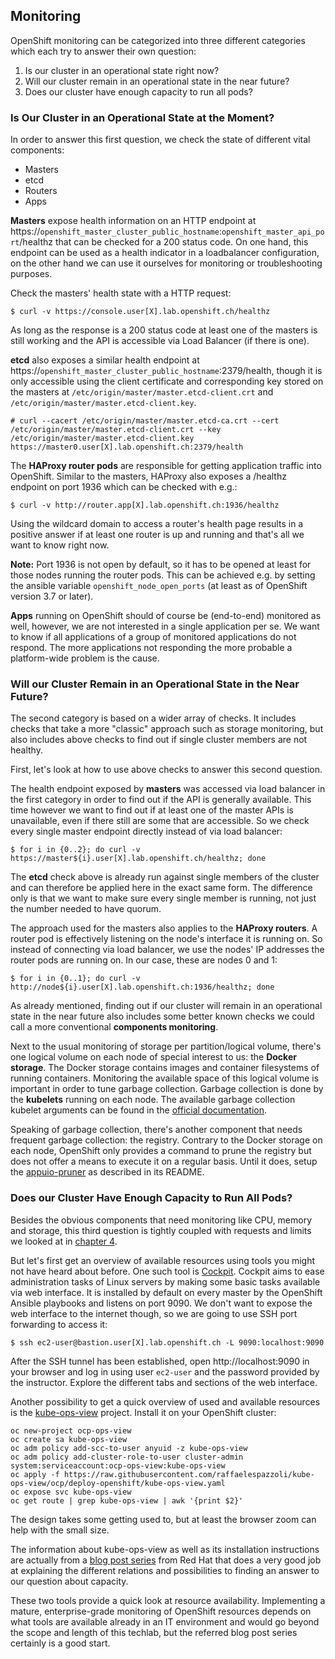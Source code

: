 ## Monitoring

OpenShift monitoring can be categorized into three different categories which each try to answer their own question:
1. Is our cluster in an operational state right now?
2. Will our cluster remain in an operational state in the near future?
3. Does our cluster have enough capacity to run all pods?


### Is Our Cluster in an Operational State at the Moment?

In order to answer this first question, we check the state of different vital components:
* Masters
* etcd
* Routers
* Apps

**Masters** expose health information on an HTTP endpoint at https://`openshift_master_cluster_public_hostname`:`openshift_master_api_port`/healthz that can be checked for a 200 status code. On one hand, this endpoint can be used as a health indicator in a loadbalancer configuration, on the other hand we can use it ourselves for monitoring or troubleshooting purposes.

Check the masters' health state with a HTTP request:
```
$ curl -v https://console.user[X].lab.openshift.ch/healthz
```

As long as the response is a 200 status code at least one of the masters is still working and the API is accessible via Load Balancer (if there is one).

**etcd** also exposes a similar health endpoint at https://`openshift_master_cluster_public_hostname`:2379/health, though it is only accessible using the client certificate and corresponding key stored on the masters at `/etc/origin/master/master.etcd-client.crt` and `/etc/origin/master/master.etcd-client.key`.
```
# curl --cacert /etc/origin/master/master.etcd-ca.crt --cert /etc/origin/master/master.etcd-client.crt --key /etc/origin/master/master.etcd-client.key https://master0.user[X].lab.openshift.ch:2379/health
```

The **HAProxy router pods** are responsible for getting application traffic into OpenShift. Similar to the masters, HAProxy also exposes a /healthz endpoint on port 1936 which can be checked with e.g.:
```
$ curl -v http://router.app[X].lab.openshift.ch:1936/healthz
```

Using the wildcard domain to access a router's health page results in a positive answer if at least one router is up and running and that's all we want to know right now.

**Note:** Port 1936 is not open by default, so it has to be opened at least for those nodes running the router pods. This can be achieved e.g. by setting the ansible variable `openshift_node_open_ports` (at least as of OpenShift version 3.7 or later).

**Apps** running on OpenShift should of course be (end-to-end) monitored as well, however, we are not interested in a single application per se. We want to know if all applications of a group of monitored applications do not respond. The more applications not responding the more probable a platform-wide problem is the cause.


### Will our Cluster Remain in an Operational State in the Near Future?

The second category is based on a wider array of checks. It includes checks that take a more "classic" approach such as storage monitoring, but also includes above checks to find out if single cluster members are not healthy.

First, let's look at how to use above checks to answer this second question.

The health endpoint exposed by **masters** was accessed via load balancer in the first category in order to find out if the API is generally available. This time however we want to find out if at least one of the master APIs is unavailable, even if there still are some that are accessible. So we check every single master endpoint directly instead of via load balancer:
```
$ for i in {0..2}; do curl -v https://master${i}.user[X].lab.openshift.ch/healthz; done
```

The **etcd** check above is already run against single members of the cluster and can therefore be applied here in the exact same form. The difference only is that we want to make sure every single member is running, not just the number needed to have quorum.

The approach used for the masters also applies to the **HAProxy routers**. A router pod is effectively listening on the node's interface it is running on. So instead of connecting via load balancer, we use the nodes' IP addresses the router pods are running on. In our case, these are nodes 0 and 1:
```
$ for i in {0..1}; do curl -v http://node${i}.user[X].lab.openshift.ch:1936/healthz; done
```

As already mentioned, finding out if our cluster will remain in an operational state in the near future also includes some better known checks we could call a more conventional **components monitoring**.

Next to the usual monitoring of storage per partition/logical volume, there's one logical volume on each node of special interest to us: the **Docker storage**. The Docker storage contains images and container filesystems of running containers. Monitoring the available space of this logical volume is important in order to tune garbage collection. Garbage collection is done by the **kubelets** running on each node. The available garbage collection kubelet arguments can be found in the [official documentation](https://docs.openshift.com/container-platform/3.7/admin_guide/garbage_collection.html).

Speaking of garbage collection, there's another component that needs frequent garbage collection: the registry. Contrary to the Docker storage on each node, OpenShift only provides a command to prune the registry but does not offer a means to execute it on a regular basis. Until it does, setup the [appuio-pruner](https://github.com/appuio/appuio-pruner) as described in its README.


### Does our Cluster Have Enough Capacity to Run All Pods?

Besides the obvious components that need monitoring like CPU, memory and storage, this third question is tightly coupled with requests and limits we looked at in [chapter 4](41_out_of_resource_handling.md).

But let's first get an overview of available resources using tools you might not have heard about before. One such tool is [Cockpit](http://cockpit-project.org/). Cockpit aims to ease administration tasks of Linux servers by making some basic tasks available via web interface. It is installed by default on every master by the OpenShift Ansible playbooks and listens on port 9090. We don't want to expose the web interface to the internet though, so we are going to use SSH port forwarding to access it:
```
$ ssh ec2-user@bastion.user[X].lab.openshift.ch -L 9090:localhost:9090
```

After the SSH tunnel has been established, open http://localhost:9090 in your browser and log in using user `ec2-user` and the password provided by the instructor. Explore the different tabs and sections of the web interface.

Another possibility to get a quick overview of used and available resources is the [kube-ops-view](https://github.com/hjacobs/kube-ops-view) project. Install it on your OpenShift cluster:
```
oc new-project ocp-ops-view
oc create sa kube-ops-view
oc adm policy add-scc-to-user anyuid -z kube-ops-view
oc adm policy add-cluster-role-to-user cluster-admin system:serviceaccount:ocp-ops-view:kube-ops-view
oc apply -f https://raw.githubusercontent.com/raffaelespazzoli/kube-ops-view/ocp/deploy-openshift/kube-ops-view.yaml
oc expose svc kube-ops-view
oc get route | grep kube-ops-view | awk '{print $2}'
```

The design takes some getting used to, but at least the browser zoom can help with the small size.

The information about kube-ops-view as well as its installation instructions are actually from a [blog post series](https://blog.openshift.com/full-cluster-capacity-management-monitoring-openshift/) from Red Hat that does a very good job at explaining the different relations and possibilities to finding an answer to our question about capacity.

These two tools provide a quick look at resource availability. Implementing a mature, enterprise-grade monitoring of OpenShift resources depends on what tools are available already in an IT environment and would go beyond the scope and length of this techlab, but the referred blog post series certainly is a good start.


